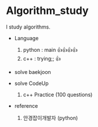 # Algorithm_study
I study algorithms.

- Language
  1. python : main 👍👍👍👍
  2. c++ : trying;; 👍
- solve baekjoon
- solve CodeUp
  1. c++ Practice (100 questions)

- reference
  1. 안경잡이개발자 (python)
